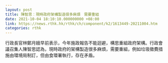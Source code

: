 ```yaml
---
layout: post
title: 陳智思︰現時政府架構製造很多麻煩　需要重組
date: 2021-10-04 18:10:10.000000000 +08:00
link: https://news.rthk.hk/rthk/ch/component/k2/1613449-20211004.htm
categories: rthk
---
```


行政長官林鄭月娥早前表示，今年施政報告不能迴避，構思重組政府架構。行政會議召集人陳智思認為，現時政府的架構製造很多麻煩，需要重組，例如垃圾徵費措施由環境局制訂，但由食環署執行，存在矛盾。　
